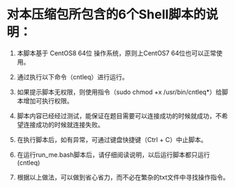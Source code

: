 # 对本压缩包所包含的6个Shell脚本的说明：

1. 本脚本基于 CentOS8 64位 操作系统，原则上CentOS7 64位也可以正常使用。

2. 通过执行以下命令（cntleq）进行运行。
3. 如果提示脚本无权限，则使用指令（sudo chmod +x /usr/bin/cntleq*）给脚本增加可执行权限。
4. 脚本内容已经经过测试，能保证在题目需要可以连接成功的时候就成功，不希望连接成功的时候就连接失败。
5. 在执行脚本后，如有异常，可通过键盘快捷键（Ctrl + C）中止脚本。
6. 在运行run_me.bash脚本后，请仔细阅读说明，以后运行脚本都只运行(cntleq)
7. 根据以上做法，可以做到省心省力，而不必在繁杂的txt文件中寻找操作指令。
